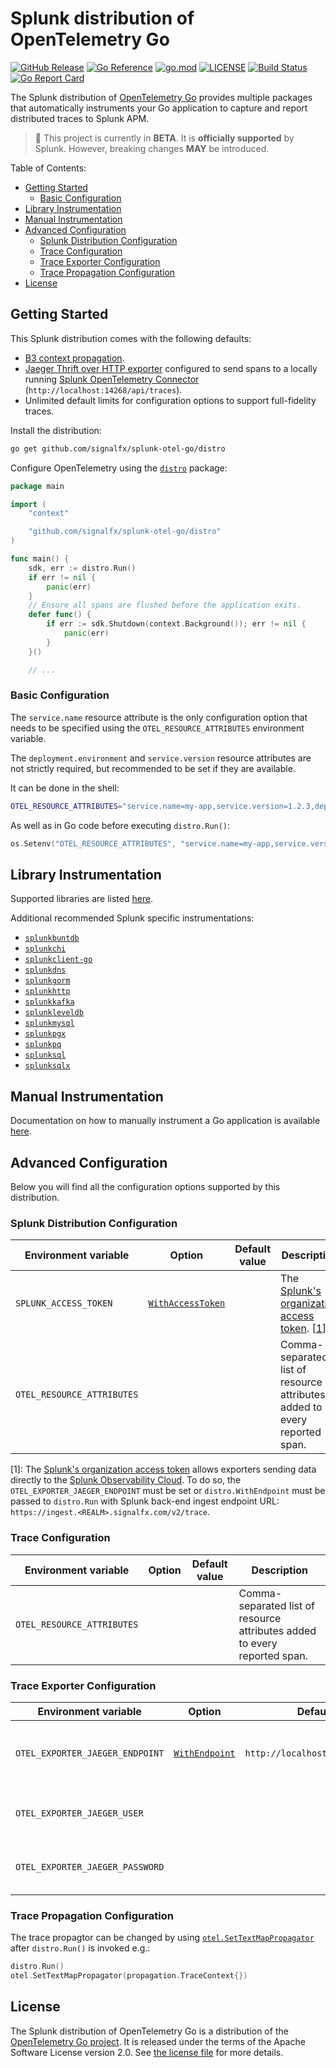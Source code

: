 # Splunk distribution of OpenTelemetry Go

[![GitHub Release](https://img.shields.io/github/v/release/signalfx/splunk-otel-go?include_prereleases)](https://github.com/signalfx/splunk-otel-go/releases)
[![Go Reference](https://pkg.go.dev/badge/github.com/signalfx/splunk-otel-go.svg)](https://pkg.go.dev/github.com/signalfx/splunk-otel-go)
[![go.mod](https://img.shields.io/github/go-mod/go-version/signalfx/splunk-otel-go)](go.mod)
[![LICENSE](https://img.shields.io/github/license/signalfx/splunk-otel-go)](LICENSE)
[![Build Status](https://img.shields.io/github/workflow/status/signalfx/splunk-otel-go/ci)](https://github.com/signalfx/splunk-otel-go/actions?query=branch%3Amain)
[![Go Report Card](https://goreportcard.com/badge/github.com/signalfx/splunk-otel-go)](https://goreportcard.com/report/github.com/signalfx/splunk-otel-go)

The Splunk distribution of [OpenTelemetry
Go](https://github.com/open-telemetry/opentelemetry-go) provides
multiple packages that automatically instruments your Go
application to capture and report distributed traces to Splunk APM.

> :construction: This project is currently in **BETA**.
> It is **officially supported** by Splunk.
> However, breaking changes **MAY** be introduced.

Table of Contents:

- [Getting Started](#getting-started)
  - [Basic Configuration](#basic-configuration)
- [Library Instrumentation](#library-instrumentation)
- [Manual Instrumentation](#manual-instrumentation)
- [Advanced Configuration](#advanced-configuration)
  - [Splunk Distribution Configuration](#splunk-distribution-configuration)
  - [Trace Configuration](#trace-configuration)
  - [Trace Exporter Configuration](#trace-exporter-configuration)
  - [Trace Propagation Configuration](#trace-propagation-configuration)
- [License](#license)

## Getting Started

This Splunk distribution comes with the following defaults:

- [B3 context propagation](https://github.com/openzipkin/b3-propagation).
- [Jaeger Thrift over HTTP
  exporter](https://pkg.go.dev/go.opentelemetry.io/otel/exporters/jaeger)
  configured to send spans to a locally running [Splunk OpenTelemetry Connector](https://github.com/signalfx/splunk-otel-collector)
  (`http://localhost:14268/api/traces`).
- Unlimited default limits for configuration options to
  support full-fidelity traces.

Install the distribution:

```sh
go get github.com/signalfx/splunk-otel-go/distro
```

Configure OpenTelemetry using the [`distro`](./distro) package:

```go
package main

import (
	"context"

	"github.com/signalfx/splunk-otel-go/distro"
)

func main() {
	sdk, err := distro.Run()
	if err != nil {
		panic(err)
	}
	// Ensure all spans are flushed before the application exits.
	defer func() {
		if err := sdk.Shutdown(context.Background()); err != nil {
			panic(err)
		}
	}()

	// ...
```

### Basic Configuration

The `service.name` resource attribute is the only configuration option that
needs to be specified using the `OTEL_RESOURCE_ATTRIBUTES` environment variable.

The `deployment.environment` and `service.version` resource attributes are not
strictly required, but recommended to be set if they are available.

It can be done in the shell:

```sh
OTEL_RESOURCE_ATTRIBUTES="service.name=my-app,service.version=1.2.3,deployment.environment=production"
```

As well as in Go code before executing `distro.Run()`:

```go
os.Setenv("OTEL_RESOURCE_ATTRIBUTES", "service.name=my-app,service.version=1.2.3,deployment.environment=development")
```

## Library Instrumentation

Supported libraries are listed
[here](https://github.com/open-telemetry/opentelemetry-go-contrib/tree/master/instrumentation).

Additional recommended Splunk specific instrumentations:

- [`splunkbuntdb`](./instrumentation/github.com/tidwall/buntdb/splunkbuntdb)
- [`splunkchi`](./instrumentation/github.com/go-chi/chi/splunkchi)
- [`splunkclient-go`](./instrumentation/k8s.io/client-go/splunkclient-go)
- [`splunkdns`](./instrumentation/github.com/miekg/dns/splunkdns)
- [`splunkgorm`](./instrumentation/github.com/jinzhu/gorm/splunkgorm)
- [`splunkhttp`](./instrumentation/net/http/splunkhttp)
- [`splunkkafka`](./instrumentation/github.com/confluentinc/confluent-kafka-go/kafka/splunkkafka)
- [`splunkleveldb`](./instrumentation/github.com/syndtr/goleveldb/leveldb/splunkleveldb)
- [`splunkmysql`](./instrumentation/github.com/go-sql-driver/mysql/splunkmysql)
- [`splunkpgx`](./instrumentation/github.com/jackc/pgx/splunkpgx)
- [`splunkpq`](./instrumentation/github.com/lib/pq/splunkpq)
- [`splunksql`](./instrumentation/database/sql/splunksql)
- [`splunksqlx`](./instrumentation/github.com/jmoiron/sqlx/splunksqlx)

## Manual Instrumentation

Documentation on how to manually instrument a Go application is available
[here](https://opentelemetry.io/docs/go/getting-started/).

## Advanced Configuration

Below you will find all the configuration options supported by this distribution.

### Splunk Distribution Configuration

<!-- markdownlint-disable MD013 -->
| Environment variable      | Option             | Default value  | Description |
| ------------------------- | -------------------| -------------- | ----------- |
| `SPLUNK_ACCESS_TOKEN`     | [`WithAccessToken`](https://pkg.go.dev/github.com/signalfx/splunk-otel-go/distro#WithAccessToken)  |                | The [Splunk's organization access token](https://docs.splunk.com/observability/admin/authentication-tokens/org-tokens.html). [[1](#cfg1)] |
| `OTEL_RESOURCE_ATTRIBUTES` |                    |                | Comma-separated list of resource attributes added to every reported span. |
<!-- markdownlint-enable MD013 -->

[<a name="cfg1">1</a>]: The [Splunk's organization access token](https://docs.splunk.com/observability/admin/authentication-tokens/org-tokens.html)
allows exporters sending data directly to the [Splunk Observability Cloud](https://dev.splunk.com/observability/docs/apibasics/api_list/).
To do so, the `OTEL_EXPORTER_JAEGER_ENDPOINT` must be set
or `distro.WithEndpoint` must be passed to `distro.Run`
with Splunk back-end ingest endpoint URL: `https://ingest.<REALM>.signalfx.com/v2/trace`.

### Trace Configuration

<!-- markdownlint-disable MD013 -->
| Environment variable       | Option             | Default value  | Description |
| -------------------------- | -------------------| -------------- | ----------- |
| `OTEL_RESOURCE_ATTRIBUTES` |                    |                | Comma-separated list of resource attributes added to every reported span. |
<!-- markdownlint-enable MD013 -->

### Trace Exporter Configuration

<!-- markdownlint-disable MD013 -->
| Environment variable            | Option             | Default value  | Description |
| ------------------------------- | -------------------| -------------- | ----------- |
| `OTEL_EXPORTER_JAEGER_ENDPOINT` | [`WithEndpoint`](https://pkg.go.dev/github.com/signalfx/splunk-otel-go/distro#WithEndpoint)     | `http://localhost:14268/api/traces` | Jaeger Thrift HTTP endpoint for sending spans. |
| `OTEL_EXPORTER_JAEGER_USER`     |                    |                | Username to be used for HTTP basic authentication. |
| `OTEL_EXPORTER_JAEGER_PASSWORD` |                    |                | Password to be used for HTTP basic authentication. |
<!-- markdownlint-enable MD013 -->

### Trace Propagation Configuration

The trace propagtor can be changed by using
[`otel.SetTextMapPropagator`](https://pkg.go.dev/go.opentelemetry.io/otel#SetTextMapPropagator)
after `distro.Run()` is invoked e.g.:

```go
distro.Run()
otel.SetTextMapPropagator(propagation.TraceContext{})
```

## License

The Splunk distribution of OpenTelemetry Go is a
distribution of the [OpenTelemetry Go
project](https://github.com/open-telemetry/opentelemetry-go). It is
released under the terms of the Apache Software License version 2.0. See [the
license file](./LICENSE) for more details.
